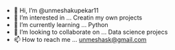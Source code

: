 - 👋 Hi, I’m @unmeshakupekar11
- 👀 I’m interested in ... Creatin my own projects
- 🌱 I’m currently learning ... Python
- 💞️ I’m looking to collaborate on ... Data science projecs
- 📫 How to reach me ... unmeshask@gmail.com

<!---
unmeshakupekar11/unmeshakupekar11 is a ✨ special ✨ repository because its `README.md` (this file) appears on your GitHub profile.
You can click the Preview link to take a look at your changes.
--->
